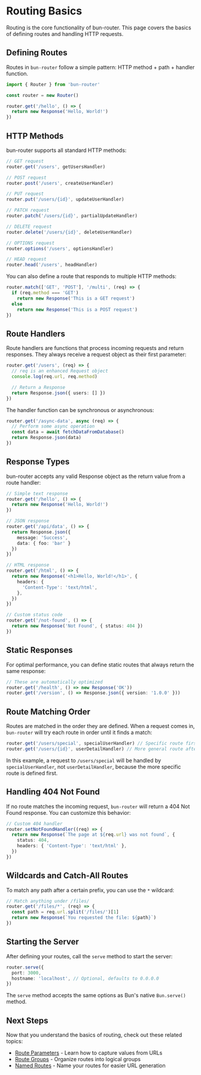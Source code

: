 # Routing Basics

Routing is the core functionality of bun-router. This page covers the basics of defining routes and handling HTTP requests.

## Defining Routes

Routes in `bun-router` follow a simple pattern: HTTP method + path + handler function.

```typescript
import { Router } from 'bun-router'

const router = new Router()

router.get('/hello', () => {
  return new Response('Hello, World!')
})
```

## HTTP Methods

bun-router supports all standard HTTP methods:

```typescript
// GET request
router.get('/users', getUsersHandler)

// POST request
router.post('/users', createUserHandler)

// PUT request
router.put('/users/{id}', updateUserHandler)

// PATCH request
router.patch('/users/{id}', partialUpdateHandler)

// DELETE request
router.delete('/users/{id}', deleteUserHandler)

// OPTIONS request
router.options('/users', optionsHandler)

// HEAD request
router.head('/users', headHandler)
```

You can also define a route that responds to multiple HTTP methods:

```typescript
router.match(['GET', 'POST'], '/multi', (req) => {
  if (req.method === 'GET')
    return new Response('This is a GET request')
  else
    return new Response('This is a POST request')
})
```

## Route Handlers

Route handlers are functions that process incoming requests and return responses. They always receive a request object as their first parameter:

```typescript
router.get('/users', (req) => {
  // req is an enhanced Request object
  console.log(req.url, req.method)

  // Return a Response
  return Response.json({ users: [] })
})
```

The handler function can be synchronous or asynchronous:

```typescript
router.get('/async-data', async (req) => {
  // Perform some async operation
  const data = await fetchDataFromDatabase()
  return Response.json(data)
})
```

## Response Types

bun-router accepts any valid Response object as the return value from a route handler:

```typescript
// Simple text response
router.get('/hello', () => {
  return new Response('Hello, World!')
})

// JSON response
router.get('/api/data', () => {
  return Response.json({
    message: 'Success',
    data: { foo: 'bar' }
  })
})

// HTML response
router.get('/html', () => {
  return new Response('<h1>Hello, World!</h1>', {
    headers: {
      'Content-Type': 'text/html',
    },
  })
})

// Custom status code
router.get('/not-found', () => {
  return new Response('Not Found', { status: 404 })
})
```

## Static Responses

For optimal performance, you can define static routes that always return the same response:

```typescript
// These are automatically optimized
router.get('/health', () => new Response('OK'))
router.get('/version', () => Response.json({ version: '1.0.0' }))
```

## Route Matching Order

Routes are matched in the order they are defined. When a request comes in, `bun-router` will try each route in order until it finds a match:

```typescript
router.get('/users/special', specialUserHandler) // Specific route first
router.get('/users/{id}', userDetailHandler) // More general route after
```

In this example, a request to `/users/special` will be handled by `specialUserHandler`, not `userDetailHandler`, because the more specific route is defined first.

## Handling 404 Not Found

If no route matches the incoming request, `bun-router` will return a 404 Not Found response. You can customize this behavior:

```typescript
// Custom 404 handler
router.setNotFoundHandler((req) => {
  return new Response(`The page at ${req.url} was not found`, {
    status: 404,
    headers: { 'Content-Type': 'text/html' },
  })
})
```

## Wildcards and Catch-All Routes

To match any path after a certain prefix, you can use the `*` wildcard:

```typescript
// Match anything under /files/
router.get('/files/*', (req) => {
  const path = req.url.split('/files/')[1]
  return new Response(`You requested the file: ${path}`)
})
```

## Starting the Server

After defining your routes, call the `serve` method to start the server:

```typescript
router.serve({
  port: 3000,
  hostname: 'localhost', // Optional, defaults to 0.0.0.0
})
```

The `serve` method accepts the same options as Bun's native `Bun.serve()` method.

## Next Steps

Now that you understand the basics of routing, check out these related topics:

- [Route Parameters](/features/route-parameters) - Learn how to capture values from URLs
- [Route Groups](/features/route-groups) - Organize routes into logical groups
- [Named Routes](/features/named-routes) - Name your routes for easier URL generation
